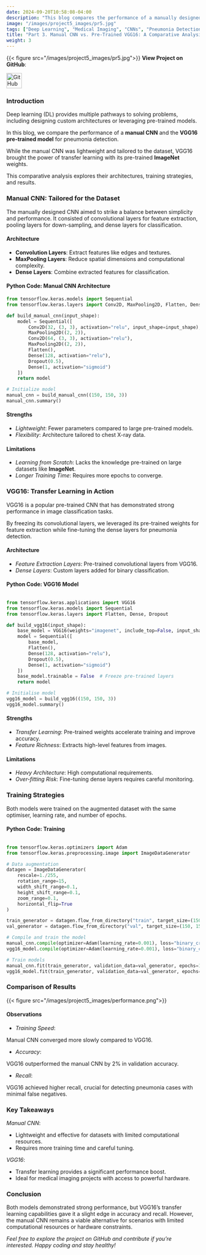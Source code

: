 ```yaml
---
date: 2024-09-20T10:58:08-04:00
description: "This blog compares the performance of a manually designed CNN and the pre-trained VGG16 model for pneumonia detection. The analysis highlights their architectural differences, training strategies, and performance on chest X-ray data."
image: "/images/project5_images/pr5.jpg"
tags: ["Deep Learning", "Medical Imaging", "CNNs", "Pneumonia Detection", "VGG16", "Computer Vision", "Chest X-ray Analysis", "Healthcare AI", "Neural Networks", "Image Classification"]
title: "Part 3. Manual CNN vs. Pre-Trained VGG16: A Comparative Analysis."
weight: 3
---
```


{{< figure src="/images/project5_images/pr5.jpg">}}
**View Project on GitHub**:  

<a href="https://github.com/drnsmith/pneumonia-detection-CNN" target="_blank">
    <img src="/images/github.png" alt="GitHub" style="width:40px; height:40px; vertical-align: middle;">
</a>

### Introduction
Deep learning (DL) provides multiple pathways to solving problems, including designing custom architectures or leveraging pre-trained models. 

In this blog, we compare the performance of a **manual CNN** and the **VGG16 pre-trained model** for pneumonia detection. 

While the manual CNN was lightweight and tailored to the dataset, VGG16 brought the power of transfer learning with its pre-trained **ImageNet** weights.

This comparative analysis explores their architectures, training strategies, and results.

### Manual CNN: Tailored for the Dataset

The manually designed CNN aimed to strike a balance between simplicity and performance. It consisted of convolutional layers for feature extraction, pooling layers for down-sampling, and dense layers for classification.

#### Architecture
- **Convolution Layers**: Extract features like edges and textures.
- **MaxPooling Layers**: Reduce spatial dimensions and computational complexity.
- **Dense Layers**: Combine extracted features for classification.

#### Python Code: Manual CNN Architecture
```python
from tensorflow.keras.models import Sequential
from tensorflow.keras.layers import Conv2D, MaxPooling2D, Flatten, Dense, Dropout

def build_manual_cnn(input_shape):
    model = Sequential([
        Conv2D(32, (3, 3), activation="relu", input_shape=input_shape),
        MaxPooling2D((2, 2)),
        Conv2D(64, (3, 3), activation="relu"),
        MaxPooling2D((2, 2)),
        Flatten(),
        Dense(128, activation="relu"),
        Dropout(0.5),
        Dense(1, activation="sigmoid")
    ])
    return model

# Initialize model
manual_cnn = build_manual_cnn((150, 150, 3))
manual_cnn.summary()
```
#### Strengths
 - *Lightweight*: Fewer parameters compared to large pre-trained models.
 - *Flexibility*: Architecture tailored to chest X-ray data.

#### Limitations
 - *Learning from Scratch*: Lacks the knowledge pre-trained on large datasets like **ImageNet**.
 - *Longer Training Time*: Requires more epochs to converge.

### VGG16: Transfer Learning in Action

VGG16 is a popular pre-trained CNN that has demonstrated strong performance in image classification tasks. 

By freezing its convolutional layers, we leveraged its pre-trained weights for feature extraction while fine-tuning the dense layers for pneumonia detection.

#### Architecture
 - *Feature Extraction Layers*: Pre-trained convolutional layers from VGG16.
 - *Dense Layers*: Custom layers added for binary classification.

#### Python Code: VGG16 Model
```python

from tensorflow.keras.applications import VGG16
from tensorflow.keras.models import Sequential
from tensorflow.keras.layers import Flatten, Dense, Dropout

def build_vgg16(input_shape):
    base_model = VGG16(weights="imagenet", include_top=False, input_shape=input_shape)
    model = Sequential([
        base_model,
        Flatten(),
        Dense(128, activation="relu"),
        Dropout(0.5),
        Dense(1, activation="sigmoid")
    ])
    base_model.trainable = False  # Freeze pre-trained layers
    return model

# Initialise model
vgg16_model = build_vgg16((150, 150, 3))
vgg16_model.summary()
```

#### Strengths
 - *Transfer Learning*: Pre-trained weights accelerate training and improve accuracy.
 - *Feature Richness*: Extracts high-level features from images.

#### Limitations
 - *Heavy Architecture*: High computational requirements.
 - *Over-fitting Risk*: Fine-tuning dense layers requires careful monitoring.

### Training Strategies
Both models were trained on the augmented dataset with the same optimiser, learning rate, and number of epochs.

#### Python Code: Training
```python

from tensorflow.keras.optimizers import Adam
from tensorflow.keras.preprocessing.image import ImageDataGenerator

# Data augmentation
datagen = ImageDataGenerator(
    rescale=1./255,
    rotation_range=15,
    width_shift_range=0.1,
    height_shift_range=0.1,
    zoom_range=0.1,
    horizontal_flip=True
)

train_generator = datagen.flow_from_directory("train", target_size=(150, 150), batch_size=32, class_mode="binary")
val_generator = datagen.flow_from_directory("val", target_size=(150, 150), batch_size=32, class_mode="binary")

# Compile and train the model
manual_cnn.compile(optimizer=Adam(learning_rate=0.001), loss="binary_crossentropy", metrics=["accuracy"])
vgg16_model.compile(optimizer=Adam(learning_rate=0.001), loss="binary_crossentropy", metrics=["accuracy"])

# Train models
manual_cnn.fit(train_generator, validation_data=val_generator, epochs=10)
vgg16_model.fit(train_generator, validation_data=val_generator, epochs=10)
```

### Comparison of Results
{{< figure src="/images/project5_images/performance.png">}}

#### Observations
 - *Training Speed*:

Manual CNN converged more slowly compared to VGG16.

 - *Accuracy*:

VGG16 outperformed the manual CNN by 2% in validation accuracy.

 - *Recall*:

VGG16 achieved higher recall, crucial for detecting pneumonia cases with minimal false negatives.

###  Key Takeaways

*Manual CNN*:

 - Lightweight and effective for datasets with limited computational resources.
 - Requires more training time and careful tuning.

*VGG16*:

 - Transfer learning provides a significant performance boost.
 - Ideal for medical imaging projects with access to powerful hardware.

### Conclusion
Both models demonstrated strong performance, but VGG16’s transfer learning capabilities gave it a slight edge in accuracy and recall. However, the manual CNN remains a viable alternative for scenarios with limited computational resources or hardware constraints.

*Feel free to explore the project on GitHub and contribute if you’re interested. Happy coding and stay healthy!*